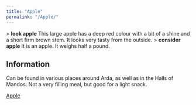 ```yaml
---
title: "Apple"
permalink: "/Apple/"
---
```


\> **look apple**
This large apple has a deep red colour with a bit of a shine and a short
firm
brown stem. It looks very tasty from the outside.
\> **consider apple**
It is an apple.
It weighs half a pound.

## Information

Can be found in various places around Arda, as well as in the Halls of
Mandos. Not a very filling meal, but good for a light snack.

[Apple](Category:_Consumables "wikilink")